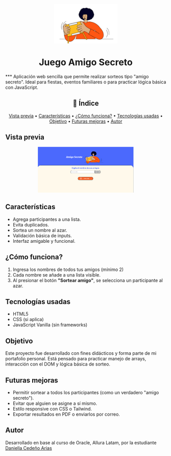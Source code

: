 
<p align="center">
  <img src="assets/amigo-secreto.png" alt="Logo del proyecto" width="200">
</p>
<h1 align="center"> Juego Amigo Secreto </h1>
*** 
Aplicación web sencilla que permite realizar sorteos tipo "amigo secreto". Ideal para fiestas, eventos familiares o para practicar lógica básica con JavaScript.

<h2 align="center">🧭 Índice</h2>
<p align="center">
  <a href="#vista-previa">Vista previa</a> •
  <a href="#características"> Características</a> •
  <a href="#como-funciona">¿Cómo funciona?</a> •
  <a href="#tecnologias-usadas">Tecnologías usadas</a> •
  <a href="#objetivo"> Objetivo</a> •
  <a href="#futuras-mejoras"> Futuras mejoras</a> •
  <a href="#autor"> Autor</a>
</p>

##  Vista previa
<p align="center">
  <img src="assets/vista-previa.png" alt="Ejemplo de la app" width="300">
</p>

## Características
- Agrega participantes a una lista.
- Evita duplicados.
- Sortea un nombre al azar.
- Validación básica de inputs.
- Interfaz amigable y funcional.

## ¿Cómo funciona?

1. Ingresa los nombres de todos tus amigos (mínimo 2)
2.  Cada nombre se añade a una lista visible.
3. Al presionar el botón **"Sortear amigo"**, se selecciona un participante al azar.

## Tecnologías usadas

- HTML5
- CSS (si aplica)
- JavaScript Vanilla (sin frameworks)

## Objetivo

Este proyecto fue desarrollado con fines didácticos y forma parte de mi portafolio personal. Está pensado para practicar manejo de arrays, interacción con el DOM y lógica básica de sorteo.

## Futuras mejoras
- Permitir sortear a todos los participantes (como un verdadero "amigo secreto").
- Evitar que alguien se asigne a sí mismo.
- Estilo responsive con CSS o Tailwind.
- Exportar resultados en PDF o enviarlos por correo.

## Autor
Desarrollado en base al curso de Oracle, Allura Latam, por la estudiante [Daniella Cedeño Arias](https://github.com/dacerioas)